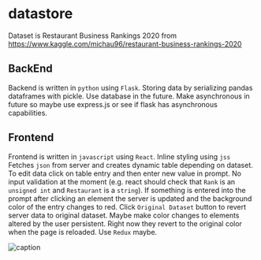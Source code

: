 # datastore
Dataset is Restaurant Business Rankings 2020 from https://www.kaggle.com/michau96/restaurant-business-rankings-2020

## BackEnd
Backend is written in `python` using `Flask`. Storing data by serializing pandas dataframes with pickle. Use database in the future. Make asynchronous in future so maybe use express.js or see if flask has asynchronous capabilities.

## Frontend
Frontend is written in `javascript` using `React`. Inline styling using `jss` Fetches `json` from server and creates dynamic table depending on dataset. To edit data click on table entry and then enter new value in prompt. No input validation at the moment (e.g. react should check that `Rank` is an `unsigned int` and `Restaurant` is a `string`). If something is entered into the prompt after clicking an element the server is updated and the background color of the entry changes to red. Click `Original Dataset` button to revert server data to original dataset. Maybe make color changes to elements altered by the user persistent. Right now they revert to the original color when the page is reloaded. Use `Redux` maybe.

![caption](https://github.com/jackc12/datastore/blob/main/datastore_demo.gif)

